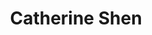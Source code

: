---
type: "member"
layout: "team"
title: "Catherine Shen"
publish_name: "Catherine Shen"
bg_image: ""
photo: ""
lab_position: "Undergrad Student"
lab_group: "Alumni"
status: "alumni"
---